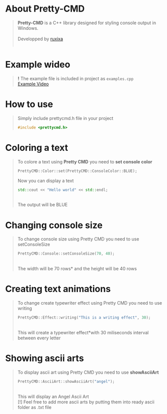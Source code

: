 # About Pretty-CMD

> **Pretty-CMD** is a C++ library designed for styling console output in Windows.
> <br>
> <br>
> Developped by [ruxixa](https://github.com/ruxixa)
> <br>
> <br>

# Example wideo 
> **!** The example file is included in project as `examples.cpp`
> <br>
> [Example Video](https://github.com/ruxixa/Pretty-CMD/assets/162349590/488fc64d-fb6c-4f2b-b2a5-41d003d0d6db)

# How to use
> Simply include prettycmd.h file in your project
> ```c++
> #include <prettycmd.h>
> ```

# Coloring a text
> To colore a text using **Pretty CMD** you need to **set console color**
> ```c++
> PrettyCMD::Color::set(PrettyCMD::ConsoleColor::BLUE);
> ```
> Now you can display a text
> ```c++
> std::cout << "Hello world" << std::endl;
> ```
> <br>
> The output will be BLUE

# Changing console size
> To change console size using Pretty CMD you need to use setConsoleSize
> ```c++
> PrettyCMD::Console::setConsoleSize(70, 40);
> ```
> <br>
> The width will be 70 rows* and the height will be 40 rows

# Creating text animations
> To change create typewriter effect using Pretty CMD you need to use writing
> ```c++
> PrettyCMD::Effect::writing("This is a writing effect", 30);
> ```
> <br>
> This will create a typewriter effect*with 30 miliseconds interval between every letter

# Showing ascii arts
> To display ascii art using Pretty CMD you need to use **showAsciiArt**
> ```c++
> PrettyCMD::AsciiArt::showAsciiArt("angel");
> ```
> <br>
> This will display an Angel Ascii Art
> <br>
> [!] Feel free to add more ascii arts by putting them into ready ascii folder as .txt file


